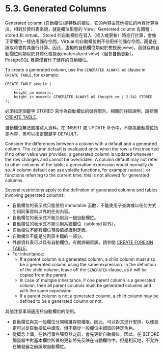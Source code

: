 # 5.3. Generated Columns

Generated column (自動欄位)是特殊的欄位，它的內容由其他欄位的內容計算得出。相對於資料表來說，就是欄位形態的 View。Generated column 有兩種：stored 和 virtual。 Stored 的自動欄位在寫入（插入或更新）時進行計算，會像正常欄位一樣佔用儲存空間。Virtual 的自動欄位則不佔用任何儲存空間，而是在讀取時會對其進行計算。因此，虛擬的自動欄位類似於檢視表(view)，而儲存的自動欄位則類似於具體化檢視表(materialized view)（但會自動更新）。 PostgreSQL 目前僅實作了儲存的自動欄位。

To create a generated column, use the `GENERATED ALWAYS AS` clause in `CREATE TABLE`, for example:

```
CREATE TABLE people (
    ...,
    height_cm numeric,
    height_in numeric GENERATED ALWAYS AS (height_cm / 2.54) STORED
);
```

必須指定關鍵字 STORED 來作為自動欄位的儲存型別。相關的詳細說明，請參閱 [CREATE TABLE](../../reference/sql-commands/create-table.md)。

自動欄位無法直接寫入資料。在 INSERT 或 UPDATE 命令中，不能為自動欄位指定內容，但可以指定關鍵字 DEFAULT。

Consider the differences between a column with a default and a generated column. The column default is evaluated once when the row is first inserted if no other value was provided; a generated column is updated whenever the row changes and cannot be overridden. A column default may not refer to other columns of the table; a generation expression would normally do so. A column default can use volatile functions, for example `random()` or functions referring to the current time; this is not allowed for generated columns.

Several restrictions apply to the definition of generated columns and tables involving generated columns:

* 自動欄位的表示式只能使用 immutable 函數，不能使用子查詢或以任何方式引用同筆資料以外的任何內容。
* 自動欄位的表示式不能引用另一個自動欄位。
* 自動欄位的表示式不能引用系統欄位（tableoid 除外）。
* 自動欄位不能有欄位預設值或識別定義。
* 自動欄位不能是分割區主鍵的一部分。
* 外部資料表可以具有自動欄位。有關詳細資訊，請參閱 [CREATE FOREIGN TABLE](../../reference/sql-commands/create-foreign-table.md)。
* For inheritance:
  * If a parent column is a generated column, a child column must also be a generated column using the same expression. In the definition of the child column, leave off the `GENERATED` clause, as it will be copied from the parent.
  * In case of multiple inheritance, if one parent column is a generated column, then all parent columns must be generated columns and with the same expression.
  * If a parent column is not a generated column, a child column may be defined to be a generated column or not.

其他注意事項適用於自動欄位的使用。

* 自動欄位與其一般欄位分開維護存取權限。因此，可以對其進行安排，以便設定可以從自動欄位中讀取，但不能從一般欄位中讀取的特定角色。
* 從概念上講，在執行事件觸發器之前，會先更新自動欄位。因此，在 BEFORE 觸發器中對基本欄位所做的更新將先反映在自動欄位中。但是相反地，不允許在觸發器之前讀取自動欄位。
